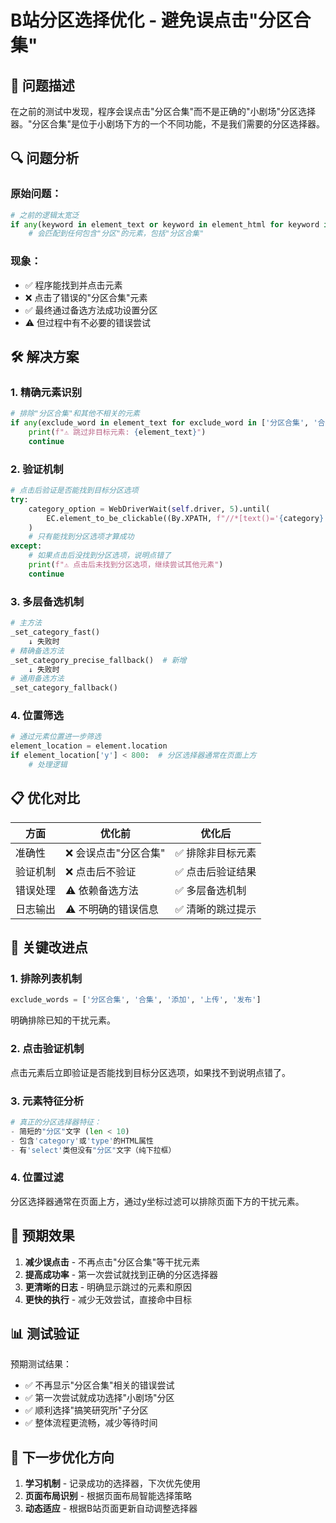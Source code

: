 # B站分区选择优化 - 避免误点击"分区合集"

## 🚨 问题描述
在之前的测试中发现，程序会误点击"分区合集"而不是正确的"小剧场"分区选择器。"分区合集"是位于小剧场下方的一个不同功能，不是我们需要的分区选择器。

## 🔍 问题分析

### 原始问题：
```python
# 之前的逻辑太宽泛
if any(keyword in element_text or keyword in element_html for keyword in ['分区', 'category', 'type', '选择']):
    # 会匹配到任何包含"分区"的元素，包括"分区合集"
```

### 现象：
- ✅ 程序能找到并点击元素
- ❌ 点击了错误的"分区合集"元素
- ✅ 最终通过备选方法成功设置分区
- ⚠️ 但过程中有不必要的错误尝试

## 🛠️ 解决方案

### 1. 精确元素识别
```python
# 排除"分区合集"和其他不相关的元素
if any(exclude_word in element_text for exclude_word in ['分区合集', '合集', '添加', '上传', '发布']):
    print(f"⚠️ 跳过非目标元素: {element_text}")
    continue
```

### 2. 验证机制
```python
# 点击后验证是否能找到目标分区选项
try:
    category_option = WebDriverWait(self.driver, 5).until(
        EC.element_to_be_clickable((By.XPATH, f"//*[text()='{category}']"))
    )
    # 只有能找到分区选项才算成功
except:
    # 如果点击后没找到分区选项，说明点错了
    print(f"⚠️ 点击后未找到分区选项，继续尝试其他元素")
    continue
```

### 3. 多层备选机制
```python
# 主方法
_set_category_fast()
    ↓ 失败时
# 精确备选方法
_set_category_precise_fallback()  # 新增
    ↓ 失败时  
# 通用备选方法
_set_category_fallback()
```

### 4. 位置筛选
```python
# 通过元素位置进一步筛选
element_location = element.location
if element_location['y'] < 800:  # 分区选择器通常在页面上方
    # 处理逻辑
```

## 📋 优化对比

| 方面 | 优化前 | 优化后 |
|-----|--------|--------|
| 准确性 | ❌ 会误点击"分区合集" | ✅ 排除非目标元素 |
| 验证机制 | ❌ 点击后不验证 | ✅ 点击后验证结果 |
| 错误处理 | ⚠️ 依赖备选方法 | ✅ 多层备选机制 |
| 日志输出 | ⚠️ 不明确的错误信息 | ✅ 清晰的跳过提示 |

## 🎯 关键改进点

### 1. 排除列表机制
```python
exclude_words = ['分区合集', '合集', '添加', '上传', '发布']
```
明确排除已知的干扰元素。

### 2. 点击验证机制
点击元素后立即验证是否能找到目标分区选项，如果找不到说明点错了。

### 3. 元素特征分析
```python
# 真正的分区选择器特征：
- 简短的"分区"文字 (len < 10)
- 包含'category'或'type'的HTML属性
- 有'select'类但没有"分区"文字（纯下拉框）
```

### 4. 位置过滤
分区选择器通常在页面上方，通过y坐标过滤可以排除页面下方的干扰元素。

## 🚀 预期效果

1. **减少误点击** - 不再点击"分区合集"等干扰元素
2. **提高成功率** - 第一次尝试就找到正确的分区选择器
3. **更清晰的日志** - 明确显示跳过的元素和原因
4. **更快的执行** - 减少无效尝试，直接命中目标

## 📊 测试验证

预期测试结果：
- ✅ 不再显示"分区合集"相关的错误尝试
- ✅ 第一次尝试就成功选择"小剧场"分区
- ✅ 顺利选择"搞笑研究所"子分区
- ✅ 整体流程更流畅，减少等待时间

## 🔮 下一步优化方向

1. **学习机制** - 记录成功的选择器，下次优先使用
2. **页面布局识别** - 根据页面布局智能选择策略
3. **动态适应** - 根据B站页面更新自动调整选择器
